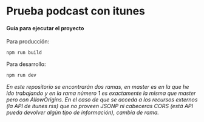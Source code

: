 # Prueba podcast con itunes

#### Guía para ejecutar el proyecto

Para producción:

```sh
npm run build
```

Para desarrollo:

```sh
npm run dev
```

*En este repositorio se encontrarán dos ramas, en master es en la que he ido trabajando y en la rama número 1 es exactamente la misma que master pero con AllowOrigins. En el caso de que se acceda a los recursos externos (la API de itunes rss) que no proveen JSONP ni cabeceras CORS (está API pueda devolver algún tipo de información), cambia de rama.*
